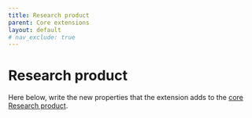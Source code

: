 ```yaml
---
title: Research product
parent: Core extensions
layout: default
# nav_exclude: true
---
```


# Research product

Here below, write the new properties that the extension adds to the [core Research product](https://skg-if.github.io/interoperability-framework/docs/research-product.html).